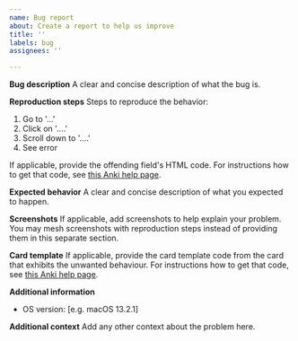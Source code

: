 ```yaml
---
name: Bug report
about: Create a report to help us improve
title: ''
labels: bug
assignees: ''

---
```


**Bug description**
A clear and concise description of what the bug is.

**Reproduction steps**
Steps to reproduce the behavior:
1. Go to '...'
2. Click on '....'
3. Scroll down to '....'
4. See error

If applicable, provide the offending field's HTML code. For instructions how to get that code, see [this Anki help page](https://docs.ankiweb.net/editing.html#:~:text=button%20allows%20editing%20the%20underlying%20html).

**Expected behavior**
A clear and concise description of what you expected to happen.

**Screenshots**
If applicable, add screenshots to help explain your problem. You may mesh screenshots with reproduction steps instead of providing them in this separate section.

**Card template**
If applicable, provide the card template code from the card that exhibits the unwanted behaviour. For instructions how to get that code, see [this Anki help page](https://docs.ankiweb.net/templates/intro.html#the-templates-screen).

**Additional information**
 - OS version: [e.g. macOS 13.2.1]

**Additional context**
Add any other context about the problem here.
